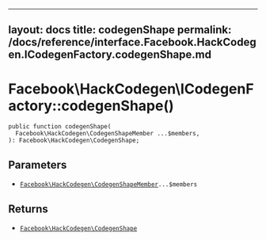 
***

layout: docs
title: codegenShape
permalink: /docs/reference/interface.Facebook.HackCodegen.ICodegenFactory.codegenShape.md
---







# Facebook\\HackCodegen\\ICodegenFactory::codegenShape()




``` Hack
public function codegenShape(
  Facebook\HackCodegen\CodegenShapeMember ...$members,
): Facebook\HackCodegen\CodegenShape;
```




## Parameters




- [` Facebook\HackCodegen\CodegenShapeMember `](<class.Facebook.HackCodegen.CodegenShapeMember.md>)`` ...$members ``




## Returns




+ [` Facebook\HackCodegen\CodegenShape `](<class.Facebook.HackCodegen.CodegenShape.md>)